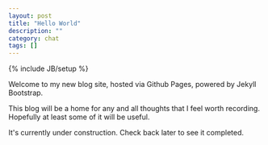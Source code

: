 ```yaml
---
layout: post
title: "Hello World"
description: ""
category: chat
tags: []
---
```

{% include JB/setup %}

Welcome to my new blog site, hosted via Github Pages, powered by Jekyll Bootstrap.

This blog will be a home for any and all thoughts that I feel worth recording. Hopefully at least some of it will be useful.

It's currently under construction. Check back later to see it completed.
